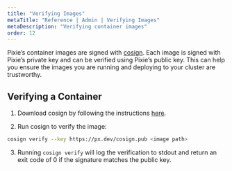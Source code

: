 ```yaml
---
title: "Verifying Images"
metaTitle: "Reference | Admin | Verifying Images"
metaDescription: "Verifying container images"
order: 12 
---
```


Pixie’s container images are signed with [cosign](https://github.com/sigstore/cosign). Each image is signed with Pixie’s private key and can be verified using Pixie’s public key. This can help you ensure the images you are running and deploying to your cluster are trustworthy.  

## Verifying a Container 

1. Download cosign by following the instructions [here](https://docs.sigstore.dev/cosign/installation/).

2. Run cosign to verify the image:

```bash
cosign verify --key https://px.dev/cosign.pub <image path>
```

3. Running `cosign verify` will log the verification to stdout and return an exit code of 0 if the signature matches the public key.

